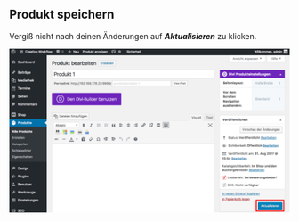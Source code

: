 ## Produkt speichern

Vergiß nicht nach deinen Änderungen auf _**Aktualisieren**_ zu klicken.

![image](./assets/save.jpg)
